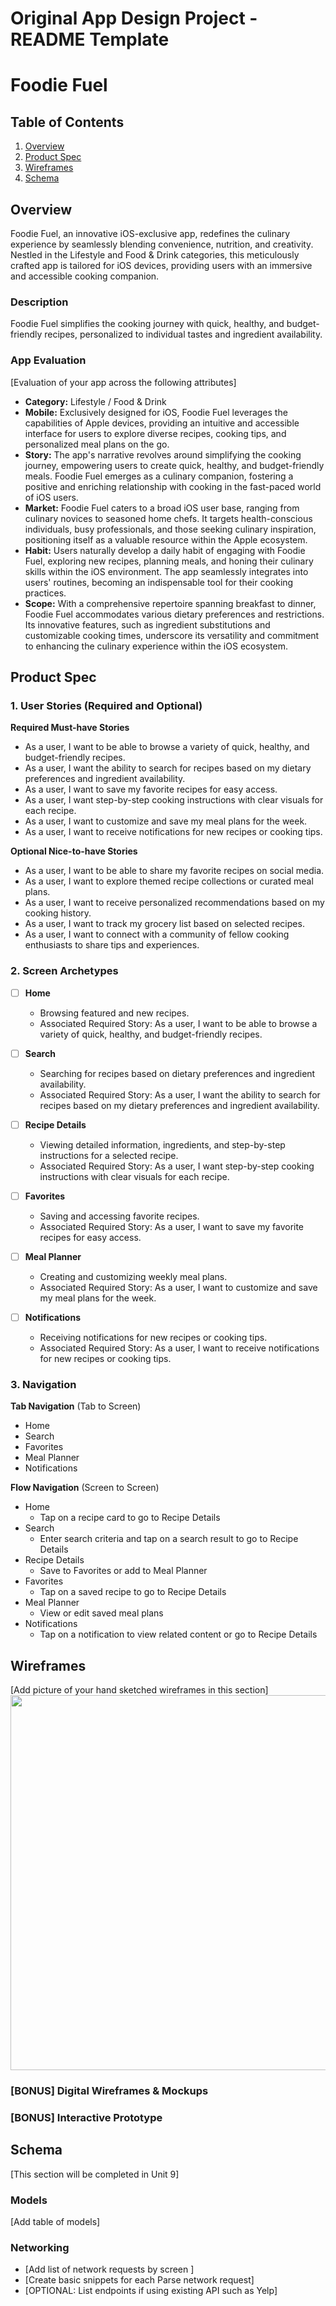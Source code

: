 Original App Design Project - README Template
===

# Foodie Fuel

## Table of Contents

1. [Overview](#Overview)
2. [Product Spec](#Product-Spec)
3. [Wireframes](#Wireframes)
4. [Schema](#Schema)

## Overview

Foodie Fuel, an innovative iOS-exclusive app, redefines the culinary experience by seamlessly blending convenience, nutrition, and creativity. Nestled in the Lifestyle and Food & Drink categories, this meticulously crafted app is tailored for iOS devices, providing users with an immersive and accessible cooking companion.

### Description

Foodie Fuel simplifies the cooking journey with quick, healthy, and budget-friendly recipes, personalized to individual tastes and ingredient availability.

### App Evaluation

[Evaluation of your app across the following attributes]
- **Category:** Lifestyle / Food & Drink
- **Mobile:** Exclusively designed for iOS, Foodie Fuel leverages the capabilities of Apple devices, providing an intuitive and accessible interface for users to explore diverse recipes, cooking tips, and personalized meal plans on the go.
- **Story:** The app's narrative revolves around simplifying the cooking journey, empowering users to create quick, healthy, and budget-friendly meals. Foodie Fuel emerges as a culinary companion, fostering a positive and enriching relationship with cooking in the fast-paced world of iOS users.
- **Market:** Foodie Fuel caters to a broad iOS user base, ranging from culinary novices to seasoned home chefs. It targets health-conscious individuals, busy professionals, and those seeking culinary inspiration, positioning itself as a valuable resource within the Apple ecosystem.
- **Habit:** Users naturally develop a daily habit of engaging with Foodie Fuel, exploring new recipes, planning meals, and honing their culinary skills within the iOS environment. The app seamlessly integrates into users' routines, becoming an indispensable tool for their cooking practices.
- **Scope:** With a comprehensive repertoire spanning breakfast to dinner, Foodie Fuel accommodates various dietary preferences and restrictions. Its innovative features, such as ingredient substitutions and customizable cooking times, underscore its versatility and commitment to enhancing the culinary experience within the iOS ecosystem.

## Product Spec

### 1. User Stories (Required and Optional)

**Required Must-have Stories**

* As a user, I want to be able to browse a variety of quick, healthy, and budget-friendly recipes.
* As a user, I want the ability to search for recipes based on my dietary preferences and ingredient availability.
* As a user, I want to save my favorite recipes for easy access.
* As a user, I want step-by-step cooking instructions with clear visuals for each recipe.
* As a user, I want to customize and save my meal plans for the week.
* As a user, I want to receive notifications for new recipes or cooking tips.

**Optional Nice-to-have Stories**

* As a user, I want to be able to share my favorite recipes on social media.
* As a user, I want to explore themed recipe collections or curated meal plans.
* As a user, I want to receive personalized recommendations based on my cooking history.
* As a user, I want to track my grocery list based on selected recipes.
* As a user, I want to connect with a community of fellow cooking enthusiasts to share tips and experiences.

### 2. Screen Archetypes

- [ ] **Home**
  * Browsing featured and new recipes.
  * Associated Required Story: As a user, I want to be able to browse a variety of quick, healthy, and budget-friendly recipes.

- [ ] **Search**
  * Searching for recipes based on dietary preferences and ingredient availability.
  * Associated Required Story: As a user, I want the ability to search for recipes based on my dietary preferences and ingredient availability.

- [ ] **Recipe Details**
  * Viewing detailed information, ingredients, and step-by-step instructions for a selected recipe.
  * Associated Required Story: As a user, I want step-by-step cooking instructions with clear visuals for each recipe.

- [ ] **Favorites**
  * Saving and accessing favorite recipes.
  * Associated Required Story: As a user, I want to save my favorite recipes for easy access.

- [ ] **Meal Planner**
  * Creating and customizing weekly meal plans.
  * Associated Required Story: As a user, I want to customize and save my meal plans for the week.

- [ ] **Notifications**
  * Receiving notifications for new recipes or cooking tips.
  * Associated Required Story: As a user, I want to receive notifications for new recipes or cooking tips.

### 3. Navigation

**Tab Navigation** (Tab to Screen)

* Home
* Search
* Favorites
* Meal Planner
* Notifications

**Flow Navigation** (Screen to Screen)

- Home
  * Tap on a recipe card to go to Recipe Details
- Search
  * Enter search criteria and tap on a search result to go to Recipe Details
- Recipe Details
  * Save to Favorites or add to Meal Planner
- Favorites
  * Tap on a saved recipe to go to Recipe Details
- Meal Planner
  * View or edit saved meal plans
- Notifications
  * Tap on a notification to view related content or go to Recipe Details

## Wireframes

[Add picture of your hand sketched wireframes in this section]
<img src="YOUR_WIREFRAME_IMAGE_URL" width=600>

### [BONUS] Digital Wireframes & Mockups

### [BONUS] Interactive Prototype

## Schema 

[This section will be completed in Unit 9]

### Models

[Add table of models]

### Networking

- [Add list of network requests by screen ]
- [Create basic snippets for each Parse network request]
- [OPTIONAL: List endpoints if using existing API such as Yelp]
